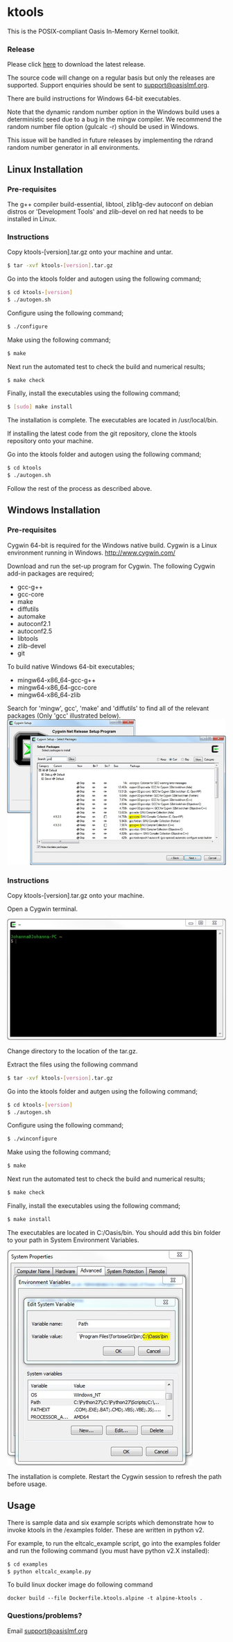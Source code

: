 # ktools

This is the POSIX-compliant Oasis In-Memory Kernel toolkit.

### Release

Please click [here](https://github.com/OasisLMF/ktools/releases) to download the latest release. 

The source code will change on a regular basis but only the releases are supported. Support enquiries should be sent to support@oasislmf.org.

There are build instructions for Windows 64-bit executables. 

Note that the dynamic random number option in the Windows build uses a deterministic seed due to a bug in the mingw compiler. We recommend the random number file option (gulcalc -r) should be used in Windows. 

This issue will be handled in future releases by implementing the rdrand random number generator in all environments.

## Linux Installation

### Pre-requisites

The g++ compiler build-essential, libtool, zlib1g-dev autoconf on debian distros or 'Development Tools' and zlib-devel on red hat  needs to be installed in Linux.

### Instructions

Copy ktools-[version].tar.gz onto your machine and untar.
``` sh
$ tar -xvf ktools-[version].tar.gz
```

Go into the ktools folder and  autogen using the following command;
``` sh
$ cd ktools-[version]
$ ./autogen.sh
```

Configure using the following command;
``` sh
$ ./configure
```

Make using the following command;
``` sh
$ make
```

Next run the automated test to check the build and numerical results;
``` sh
$ make check
```

Finally, install the executables using the following command;
``` sh
$ [sudo] make install
```

The installation is complete. The executables are located in /usr/local/bin. 

If installing the latest code from the git repository, clone the ktools repository onto your machine.

Go into the ktools folder and  autogen using the following command;
``` sh
$ cd ktools
$ ./autogen.sh
```


Follow the rest of the process as described above.

## Windows Installation

### Pre-requisites
Cygwin 64-bit is required for the Windows native build.  Cygwin is a Linux environment running in Windows.
http://www.cygwin.com/

Download and run the set-up program for Cygwin. 
The following Cygwin add-in packages are required;
* gcc-g++
* gcc-core
* make
* diffutils
* automake
* autoconf2.1
* autoconf2.5
* libtools
* zlib-devel
* git


To build native Windows 64-bit executables;

* mingw64-x86_64-gcc-g++
* mingw64-x86_64-gcc-core
* mingw64-x86_64-zlib

Search for 'mingw', gcc', 'make' and 'diffutils' to find all of the relevant packages (Only 'gcc' illustrated below).
![alt text](docs/img/cygwin1.jpg "Add-in packages")

### Instructions

Copy ktools-[version].tar.gz onto your machine. 

Open a Cygwin terminal. 

![alt text](docs/img/cygwin2.jpg "Cygwin terminal")

Change directory to the location of the tar.gz.

Extract the files using the following command
``` sh
$ tar -xvf ktools-[version].tar.gz
```

Go into the ktools folder and autgen using the following command;

``` sh
$ cd ktools-[version]
$ ./autogen.sh
```

Configure using the following command;
``` sh
$ ./winconfigure
```

Make using the following command;
``` sh
$ make
```

Next run the automated test to check the build and numerical results;
``` sh
$ make check
```

Finally, install the executables using the following command;
``` sh
$ make install
```

The executables are located in C:/Oasis/bin. You should add this bin folder to your path in System Environment Variables.

![alt text](docs/img/windowspath.jpg "Adding the path in system environment variables")

The installation is complete. Restart the Cygwin session to refresh the path before usage.

## Usage

There is sample data and six example scripts which demonstrate how to invoke ktools in the /examples folder. These are written in python v2. 

For example, to run the eltcalc_example script, go into the examples folder and run the following command (you must have python v2.X installed):

``` sh
$ cd examples
$ python eltcalc_example.py 
```

To build linux docker image do following command

```
docker build --file Dockerfile.ktools.alpine -t alpine-ktools .
```


### Questions/problems?

Email support@oasislmf.org
